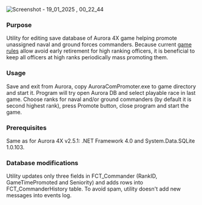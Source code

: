 ![Screenshot - 19_01_2025 , 00_22_44](https://github.com/user-attachments/assets/e5499f68-3444-4013-a127-614580bf5e1d)

### Purpose

Utility for editing save database of Aurora 4X game helping promote unassigned naval and ground forces commanders. Because current [game rules](http://aurora2.pentarch.org/index.php?topic=8495.msg104038#msg104038) allow avoid early retirement for high ranking officers, it is beneficial to keep all officers at high ranks periodically mass promoting them.

### Usage

Save and exit from Aurora, copy AuroraComPromoter.exe to game directory and start it. Program will try open Aurora DB and select playable race in last game. Choose ranks for naval and/or ground commanders (by default it is second highest rank), press Promote button, close program and start the game.

### Prerequisites

Same as for Aurora 4X v2.5.1: .NET Framework 4.0 and System.Data.SQLite 1.0.103.

### Database modifications

Utility updates only three fields in FCT_Commander (RankID, GameTimePromoted and Seniority) and adds rows into FCT_CommanderHistory table. To avoid spam, utility doesn't add new messages into events log.
